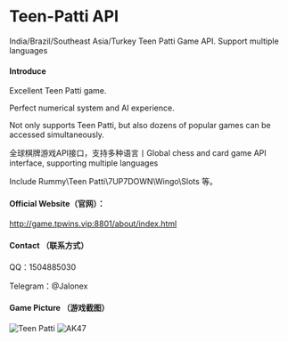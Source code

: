 # Teen-Patti API
India/Brazil/Southeast Asia/Turkey Teen Patti Game API.
Support multiple languages

#### Introduce
Excellent Teen Patti game.

Perfect numerical system and AI experience.

Not only supports Teen Patti, but also dozens of popular games can be accessed simultaneously.

全球棋牌游戏API接口，支持多种语言丨Global chess and card game API interface, supporting multiple languages

Include Rummy\Teen Patti\7UP7DOWN\Wingo\Slots 等。


#### Official Website（官网）：
http://game.tpwins.vip:8801/about/index.html


#### Contact （联系方式）
QQ：1504885030

Telegram：@Jalonex


#### Game Picture （游戏截图）
![Teen Patti](https://user-images.githubusercontent.com/90822325/223895649-00386a2d-7e96-4787-8a9d-ca285635e5cf.jpg)
![AK47](https://user-images.githubusercontent.com/90822325/223895669-ace3c83b-0a1e-4118-8898-9b29f57eea48.jpg)
